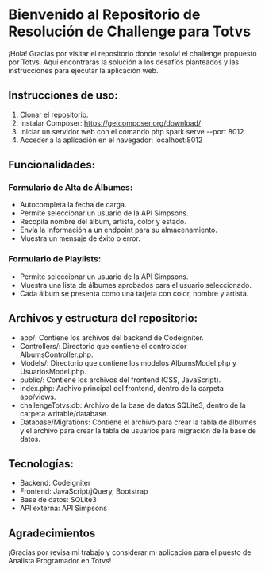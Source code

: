 # Bienvenido al Repositorio de Resolución de Challenge para Totvs
¡Hola! Gracias por visitar el repositorio donde resolví el challenge propuesto por Totvs. Aquí encontrarás la solución a los desafíos planteados y las instrucciones para ejecutar la aplicación web. 

## Instrucciones de uso:
1. Clonar el repositorio.
2. Instalar Composer: https://getcomposer.org/download/
3. Iniciar un servidor web con el comando php spark serve --port 8012
4. Acceder a la aplicación en el navegador: localhost:8012 

## Funcionalidades:

### Formulario de Alta de Álbumes:
- Autocompleta la fecha de carga.
- Permite seleccionar un usuario de la API Simpsons.
- Recopila nombre del álbum, artista, color y estado.
- Envía la información a un endpoint para su almacenamiento.
- Muestra un mensaje de éxito o error.

### Formulario de Playlists:
- Permite seleccionar un usuario de la API Simpsons.
- Muestra una lista de álbumes aprobados para el usuario seleccionado.
- Cada álbum se presenta como una tarjeta con color, nombre y artista.

## Archivos y estructura del repositorio:

- app/: Contiene los archivos del backend de Codeigniter.
- Controllers/: Directorio que contiene el controlador AlbumsController.php.
- Models/: Directorio que contiene los modelos AlbumsModel.php y UsuariosModel.php.
- public/: Contiene los archivos del frontend (CSS, JavaScript).
- index.php: Archivo principal del frontend, dentro de la carpeta app/views.
- challengeTotvs.db: Archivo de la base de datos SQLite3, dentro de la carpeta writable/database.
- Database/Migrations: Contiene el archivo para crear la tabla de álbumes y el archivo para crear la tabla de usuarios para migración de la base de datos.

## Tecnologías:

- Backend: Codeigniter
- Frontend: JavaScript/jQuery, Bootstrap
- Base de datos: SQLite3
- API externa: API Simpsons

## Agradecimientos

¡Gracias por revisa mi trabajo y considerar mi aplicación para el puesto de Analista Programador en Totvs!
